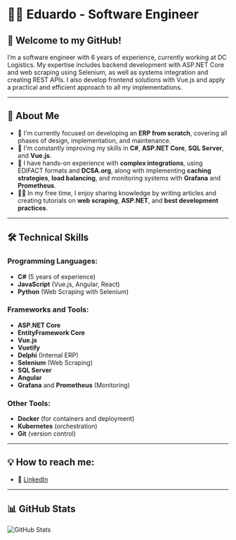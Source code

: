 # 👨‍💻 Eduardo - Software Engineer

## 👋 Welcome to my GitHub!

I’m a software engineer with 6 years of experience, currently working at DC Logistics. My expertise includes backend development with ASP.NET Core and web scraping using Selenium, as well as systems integration and creating REST APIs. I also develop frontend solutions with Vue.js and apply a practical and efficient approach to all my implementations.

---

## 🚀 About Me

- 🔭 I'm currently focused on developing an **ERP from scratch**, covering all phases of design, implementation, and maintenance.
- 🌱 I'm constantly improving my skills in **C#**, **ASP.NET Core**, **SQL Server**, and **Vue.js**.
- 💼 I have hands-on experience with **complex integrations**, using EDIFACT formats and **DCSA.org**, along with implementing **caching strategies**, **load balancing**, and monitoring systems with **Grafana** and **Prometheus**.
- 👨‍🏫 In my free time, I enjoy sharing knowledge by writing articles and creating tutorials on **web scraping**, **ASP.NET**, and **best development practices**.

---

## 🛠️ Technical Skills

### Programming Languages:
- **C#** (5 years of experience)
- **JavaScript** (Vue.js, Angular, React)
- **Python** (Web Scraping with Selenium)

### Frameworks and Tools:
- **ASP.NET Core**
- **EntityFramework Core**
- **Vue.js**
- **Vuetify**
- **Delphi** (Internal ERP)
- **Selenium** (Web Scraping)
- **SQL Server**
- **Angular**
- **Grafana** and **Prometheus** (Monitoring)

### Other Tools:
- **Docker** (for containers and deployment)
- **Kubernetes** (orchestration)
- **Git** (version control)

---

## 💡 How to reach me:

- 💼 [LinkedIn](https://www.linkedin.com/in/symhex/)

---

## 📊 GitHub Stats

![GitHub Stats](https://github-readme-stats.vercel.app/api?username=eddyrodrigues&show_icons=true&theme=radical)
